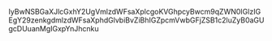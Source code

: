 IyBwNSBGaXJlcGxhY2UgVmlzdWFsaXplcgoKVGhpcyBwcm9qZWN0IGlzIGEgY29zenkgdmlzdWFsaXphdGlvbiBvZiBhIGZpcmVwbGFjZSB1c2luZyB0aGUgcDUuanMgIGxpYnJhcnku
